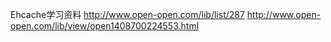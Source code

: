 Ehcache学习资料
http://www.open-open.com/lib/list/287
http://www.open-open.com/lib/view/open1408700224553.html

